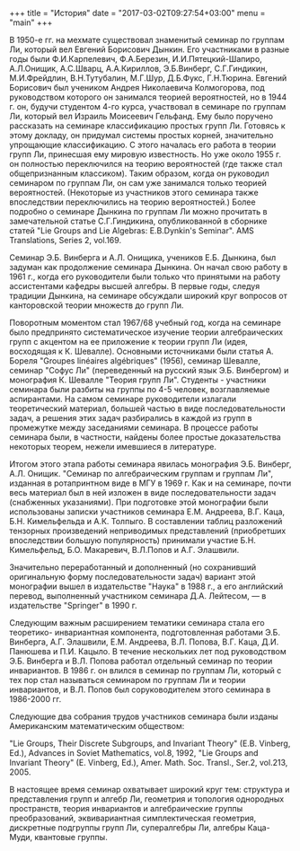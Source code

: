 +++
title = "История"
date = "2017-03-02T09:27:54+03:00"
menu = "main"
+++



В 1950-е гг. на мехмате существовал знаменитый семинар по группам Ли, который вел Евгений Борисович Дынкин. Его участниками в разные годы были Ф.И.Карпелевич, Ф.А.Березин, И.И.Пятецкий-Шапиро, А.Л.Онищик, А.С.Шварц, А.А.Кириллов, Э.Б.Винберг, С.Г.Гиндикин, М.И.Фрейдлин, В.Н.Тутубалин, М.Г.Шур, Д.Б.Фукс, Г.Н.Тюрина. Евгений Борисович был учеником Андрея Николаевича Колмогорова, под руководством которого он занимался теорией вероятностей, но в 1944 г. он, будучи студентом 4-го курса, участвовал в семинаре по группам Ли, который вел Израиль Моисеевич Гельфанд. Ему было поручено рассказать на семинаре классификацию простых групп Ли. Готовясь к этому докладу, он придумал системы простых корней, значительно упрощающие классификацию. С этого началась его работа в теории групп Ли, принесшая ему мировую известность. Но уже около 1955 г. он полностью переключился на теорию вероятностей (где также стал общепризнанным классиком). Таким образом, когда он руководил семинаром по группам Ли, он сам уже занимался только теорией вероятностей. (Некоторые из участников этого семинара также впоследствии переключились на теорию вероятностей.) Более подробно о семинаре Дынкина по группам Ли можно прочитать в замечательной статье С.Г.Гиндикина, опубликованной в сборнике статей "Lie Groups and Lie Algebras: E.B.Dynkin's Seminar". AMS Translations, Series 2, vol.169.

Семинар Э.Б. Винберга и А.Л. Онищика, учеников Е.Б. Дынкина, был задуман как продолжение семинара Дынкина. Он начал свою работу в 1961 г., когда его руководители были только что принятыми на работу ассистентами кафедры высшей алгебры. В первые годы, следуя традиции Дынкина, на семинаре обсуждали широкий круг вопросов от канторовской теории множеств до групп Ли.

Поворотным моментом стал 1967/68 учебный год, когда на семинаре было предпринято систематическое изучение теории алгебраических групп с акцентом на ее приложение к теории групп Ли (идея, восходящая к К. Шевалле). Основными источниками были статья А. Бореля "Groupes linéaires algébriques" (1956), семинар Шевалле, семинар "Софус Ли" (переведенный на русский язык Э.Б. Винбергом) и монография К. Шевалле "Теория групп Ли". Студенты - участники семинара были разбиты на группы по 4-5 человек, возглавляемые аспирантами. На самом семинаре руководители излагали теоретический материал, большей частью в виде последовательности задач, а решения этих задач разбирались в каждой из групп в промежутке между заседаниями семинара. В процессе работы семинара были, в частности, найдены более простые доказательства некоторых теорем, нежели имевшиеся в литературе.

Итогом этого этапа работы семинара явилась монография Э.Б. Винберг, А.Л. Онищик. "Семинар по алгебраическим группам и группам Ли", изданная в ротапринтном виде в МГУ в 1969 г. Как и на семинаре, почти весь материал был в ней изложен в виде последовательности задач (снабженных указаниями). При подготовке этой монографии были использованы записки участников семинара Е.М. Андреева, В.Г. Каца, Б.Н. Кимельфельда и А.К. Толпыго. В составлении таблиц разложений тензорных произведений неприводимых представлений (приобретших впоследствии большую популярность) принимали участие Б.Н. Кимельфельд, Б.О. Макаревич, В.Л.Попов и А.Г. Элашвили.

Значительно переработанный и дополненный (но сохранивший оригинальную форму последовательности задач) вариант этой монографии вышел в издательстве "Наука" в 1988 г., а его английский перевод, выполненный участником семинара Д.А. Лейтесом, — в издательстве "Springer" в 1990 г.

Следующим важным расширением тематики семинара стала его теоретико- инвариантная компонента, подготовленная работами Э.Б. Винберга, А.Г. Элашвили, Е.М. Андреева, В.Л. Попова, В.Г. Каца, Д.И. Панюшева и П.И. Кацыло. В течение нескольких лет под руководством Э.Б. Винберга и В.Л. Попова работал отдельный семинар по теории инвариантов. В 1986 г. он влился в семинар по группам Ли, который с тех пор стал называться семинаром по группам Ли и теории инвариантов, и В.Л. Попов был соруководителем этого семинара в 1986-2000 гг.

Следующие два собрания трудов участников семинара были изданы Американским математическим обществом: 

"Lie Groups, Their Discrete Subgroups, and Invariant Theory" (E.B. Vinberg, Ed.), Advances in Soviet Mathematics, vol.8, 1992, 
"Lie Groups and Invariant Theory" (E. Vinberg, Ed.), Amer. Math. Soc. Transl., Ser.2, vol.213, 2005. 

В настоящее время семинар охватывает широкий круг тем: структура и представления групп и алгебр Ли, геометрия и топология однородных пространств, теория инвариантов и алгебраические группы преобразований, эквивариантная симплектическая геометрия, дискретные подгруппы групп Ли, супералгебры Ли, алгебры Каца-Муди, квантовые группы.
 

